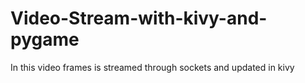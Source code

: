 # Video-Stream-with-kivy-and-pygame
In this video frames is streamed through sockets and  updated in kivy  

